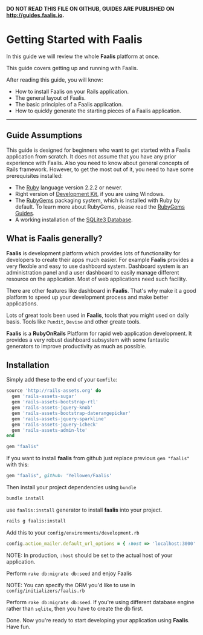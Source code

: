 **DO NOT READ THIS FILE ON GITHUB, GUIDES ARE PUBLISHED ON http://guides.faalis.io.**

Getting Started with Faalis
===========================

In this guide we will review the whole **Faalis** platform at once.


This guide covers getting up and running with Faalis.

After reading this guide, you will know:

* How to install Faalis on your Rails application.
* The general layout of Faalis.
* The basic principles of a Faalis application.
* How to quickly generate the starting pieces of a Faalis application.

--------------------------------------------------------------------------------


Guide Assumptions
-----------------

This guide is designed for beginners who want to get started with a Faalis
application from scratch. It does not assume that you have any prior experience
with Faalis. Also you need to know about general concepts of Rails framework. However,
to get the most out of it, you need to have some prerequisites installed:

* The [Ruby](https://www.ruby-lang.org/en/downloads) language version 2.2.2 or newer.
* Right version of [Development Kit](http://rubyinstaller.org/downloads/), if you
  are using Windows.
* The [RubyGems](https://rubygems.org) packaging system, which is installed with
  Ruby by default. To learn more about RubyGems, please read the
  [RubyGems Guides](http://guides.rubygems.org).
* A working installation of the [SQLite3 Database](https://www.sqlite.org).

What is Faalis generally?
-------------------------

**Faalis** is development platform which provides lots of functionality for developers to create
their apps much easier. For example **Faalis** provides a very flexible and easy to use dashboard
system. Dashboard system is an administration panel and a user dashboard to easily manage different
resource on the application. Most of web applications need such facility.

There are other features like dashboard in **Faalis**. That's why make it a good platform to speed
up your development process and make better applications.

Lots of great tools been used in **Faalis**, tools that you might used on daily basis. Tools like
`Pundit`, `Devise` and other greate tools.

**Faalis** is a **RubyOnRails** Platform for rapid web application development. It provides a very
robust dashboard subsystem with some fantastic generators to improve productivity as much as possible.

Installation
-------------

Simply add these to the end of your `Gemfile`:

```ruby
source 'http://rails-assets.org' do
  gem 'rails-assets-sugar'
  gem 'rails-assets-bootstrap-rtl'
  gem 'rails-assets-jquery-knob'
  gem 'rails-assets-bootstrap-daterangepicker'
  gem 'rails-assets-jquery-sparkline'
  gem 'rails-assets-jquery-icheck'
  gem 'rails-assets-admin-lte'
end

gem "faalis"
```

If you want to install **faalis** from github just replace previous `gem "faalis"` with this:

```ruby
gem "faalis", github: 'Yellowen/Faalis'
```

Then install your project dependencies using `bundle`

```bash
bundle install
```

use `faalis:install` generator to install **faalis** into your project.

```bash
rails g faalis:install
```

Add this to your `config/environments/development.rb`

```ruby
config.action_mailer.default_url_options = { :host => 'localhost:3000' }
```
NOTE: In production, `:host` should be set to the actual host of your application.

Perform `rake db:migrate db:seed` and enjoy Faalis

NOTE: You can specify the ORM you'd like to use in `config/initializers/faalis.rb`

Perform `rake db:migrate db:seed`. If you're using different database engine rather than
`sqlite`, then you have to create the db first.

Done. Now you're ready to start developing your application using **Faalis**. Have fun.
